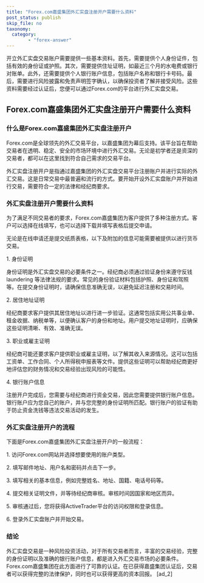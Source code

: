 ```yaml
---
title: "Forex.com嘉盛集团外汇实盘注册开户需要什么资料"
post_status: publish
skip_file: no
taxonomy:
  category:
        - "forex-answer"
---
```


开立外汇实盘交易账户需要提供一些基本资料。首先，需要提供个人身份证件，包括有效的身份证或护照。其次，需要提供住址证明，如最近三个月的水电费或银行对账单。此外，还需要提供个人银行账户信息，包括账户名称和银行卡号码。最后，需要进行风险披露和免责声明签字确认，以确保投资者了解并接受风险。这些资料需要经过认证后，您便可以通过Forex.com的平台进行外汇实盘交易。

## Forex.com嘉盛集团外汇实盘注册开户需要什么资料

### 什么是Forex.com嘉盛集团外汇实盘注册开户

Forex.com是全球领先的外汇交易平台，以嘉盛集团为幕后支持。该平台旨在帮助交易者在透明、稳定、安全的市场环境中进行外汇交易。无论是初学者还是资深的交易者，都可以在这里找到符合自己需求的交易平台。

外汇实盘注册开户是指通过嘉盛集团的外汇实盘交易平台注册账户并进行实际的外汇交易。这是日常交易中最普遍和流行的方式。要开始开设外汇实盘账户并开始进行交易，需要符合一定的法律和经纪商要求。

### 外汇实盘注册开户需要什么资料

为了满足不同交易者的要求，Forex.com嘉盛集团为客户提供了多种注册方式。客户可以选择在线填写，也可以选择下载并填写表格后提交申请。

无论是在线申请还是提交纸质表格，以下及附加的信息可能需要被提供以进行货币交易。

1\. 身份证明

身份证明是外汇实盘交易的必要条件之一。经纪商必须通过验证身份来遵守反钱 laundering 等法律法规的要求。常见的身份验证材料包括护照、身份证和驾照等。在提交身份证明时，请确保信息准确无误，以避免延迟注册和交易时间。

2\. 居住地址证明

经纪商要求客户提供其居住地址以进行进一步验证。这通常包括实用公共事业单、租金收据、纳税单等，以便确认客户的身份和地址。用户提交地址证明时，应确保这些证明清晰、有效、准确无误。

3\. 职业或雇主证明

经纪商可能还要求客户提供职业或雇主证明，以了解其收入来源情况。这可以包括工资单、工作合同、个人所得税申报表等文件。提供这些证明可以帮助经纪商更好地评估您的财务情况和交易经验出现风险的可能性。

4\. 银行账户信息

注册开户完成后，您需要与经纪商进行资金交易，因此您需要提供银行账户信息。银行账户应为您自己的账户，并与您完整的身份证明所匹配。银行账户的验证有助于防止资金洗钱等违法交易活动的发生。

### 外汇实盘注册开户的流程

下面是Forex.com嘉盛集团外汇实盘注册开户的一般流程：

1\. 访问Forex.com网站并选择想要使用的账户类型。

2\. 填写邮件地址、用户名和密码并点击下一步。

3\. 填写相关的基本信息，例如完整姓名、地址、国籍、电话号码等。

4\. 提交相关证明文件，并等待经纪商审核。审核时间因国家和地区而异。

5\. 审核通过后，您将获得ActiveTrader平台的访问权限和登录信息。

6\. 登录外汇实盘账户并开始交易。

### 结论

外汇实盘交易是一种风险投资活动，对于所有交易者而言，丰富的交易经验，完整的身份证明以及准确的银行账户信息，都是进入外汇交易市场的必要条件。Forex.com嘉盛集团在此方面进行了可靠的认证。在已获得嘉盛集团认证后，交易者可以获得完整的法律保护，同时也可以获得更高的资本回报。 \[ad\_2\]
